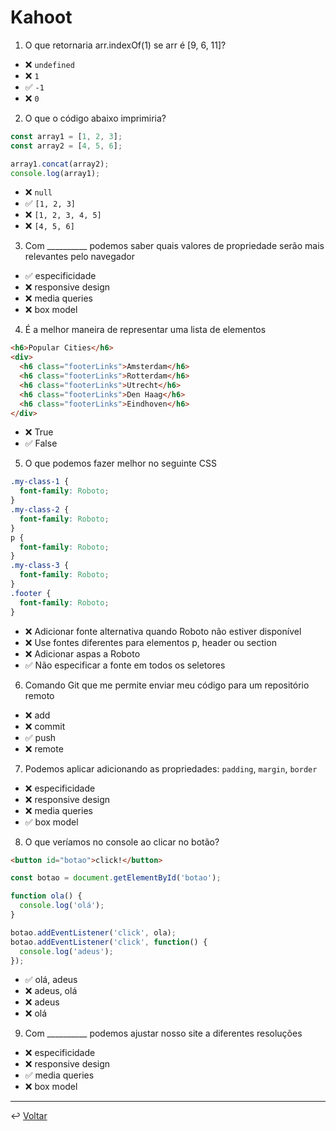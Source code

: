 # Kahoot

1. O que retornaria arr.indexOf(1) se arr é [9, 6, 11]?

- ❌ `undefined`
- ❌ `1`
- ✅ `-1`
- ❌ `0`

2. O que o código abaixo imprimiria?

```js
const array1 = [1, 2, 3];
const array2 = [4, 5, 6];

array1.concat(array2);
console.log(array1);
```

- ❌ `null`
- ✅ `[1, 2, 3]`
- ❌ `[1, 2, 3, 4, 5]`
- ❌ `[4, 5, 6]`

3. Com __________ podemos saber quais valores de propriedade serão mais relevantes pelo navegador

- ✅ especificidade
- ❌ responsive design
- ❌ media queries
- ❌ box model

4. É a melhor maneira de representar uma lista de elementos

```html
<h6>Popular Cities</h6>
<div>
  <h6 class="footerLinks">Amsterdam</h6>
  <h6 class="footerLinks">Rotterdam</h6>
  <h6 class="footerLinks">Utrecht</h6>
  <h6 class="footerLinks">Den Haag</h6>
  <h6 class="footerLinks">Eindhoven</h6>
</div>
```

- ❌ True
- ✅ False

5. O que podemos fazer melhor no seguinte CSS

```css
.my-class-1 {
  font-family: Roboto;
}
.my-class-2 {
  font-family: Roboto;
}
p {
  font-family: Roboto;
}
.my-class-3 {
  font-family: Roboto;
}
.footer {
  font-family: Roboto;
}
```

- ❌ Adicionar fonte alternativa quando Roboto não estiver disponível
- ❌ Use fontes diferentes para elementos p, header ou section
- ❌ Adicionar aspas a Roboto
- ✅ Não especificar a fonte em todos os seletores

6. Comando Git que me permite enviar meu código para um repositório remoto

- ❌ add
- ❌ commit
- ✅ push
- ❌ remote

7. Podemos aplicar adicionando as propriedades: `padding`, `margin`, `border`

- ❌ especificidade
- ❌ responsive design
- ❌ media queries
- ✅ box model

8. O que veríamos no console ao clicar no botão?

```html
<button id="botao">click!</button>
```

```javascript
const botao = document.getElementById('botao');

function ola() {
  console.log('olá');
}

botao.addEventListener('click', ola);
botao.addEventListener('click', function() {
  console.log('adeus');
});
```

- ✅ olá, adeus
- ❌ adeus, olá
- ❌ adeus
- ❌ olá

9. Com __________ podemos ajustar nosso site a diferentes resoluções

- ❌ especificidade
- ❌ responsive design
- ✅ media queries
- ❌ box model

---

↩️ [Voltar](../README.md)
